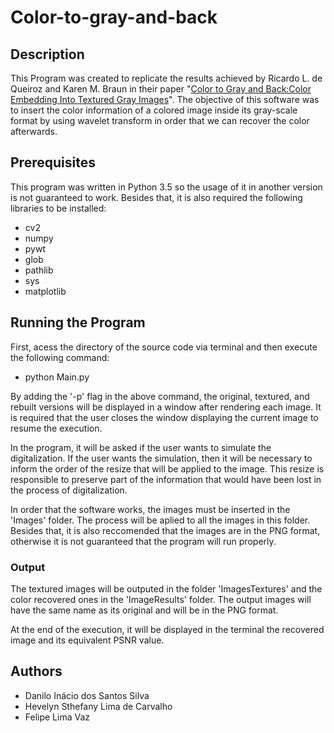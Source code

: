 # Color-to-gray-and-back

## Description
This Program was created to replicate the results achieved by Ricardo L. de Queiroz and Karen M. Braun in their paper "[Color to Gray and Back:Color Embedding Into Textured Gray Images](http://queiroz.divp.org/papers/color-to-bw.pdf)". The objective of this software was to insert the color information of a colored image inside its gray-scale format by using wavelet transform in order that we can recover the color afterwards. 


## Prerequisites
This program was written in Python 3.5 so the usage of it in another version is not guaranteed to work. Besides that, it is also required the following libraries to be installed:
- cv2
- numpy
- pywt
- glob
- pathlib
- sys
- matplotlib


## Running the Program

First, acess the directory of the source code via terminal and then execute the following command:
- python Main.py

By adding the '-p' flag in the above command, the original, textured, and rebuilt versions will be displayed in a window after rendering each image. It is required that the user closes the window displaying the current image to resume the execution.

In the program, it will be asked if the user wants to simulate the digitalization. If the user wants the simulation, then it will be necessary to inform the order of the resize that will be applied to the image. This resize is responsible to preserve part of the information that would have been lost in the process of digitalization.

In order that the software works, the images must be inserted in the 'Images' folder. The process will be aplied to all the images in this folder. Besides that, it is also reccomended that the images are in the PNG format, otherwise it is not guaranteed that the program will run properly.

### Output

The textured images will be outputed in the folder 'ImagesTextures' and the color recovered ones in the 'ImageResults' folder. The output images will have the same name as its original and will be in the PNG format.

At the end of the execution, it will be displayed in the terminal the recovered image and its equivalent PSNR value.	

## Authors
- Danilo Inácio dos Santos Silva
- Hevelyn Sthefany Lima de Carvalho 
- Felipe Lima Vaz
